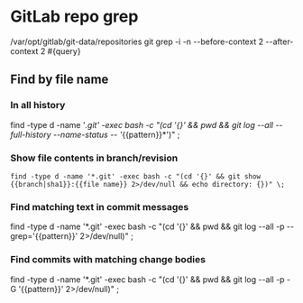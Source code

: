 # GitLab repo grep

/var/opt/gitlab/git-data/repositories
git grep -i -n --before-context 2 --after-context 2 #{query} 

## Find by file name

### In all history

find -type d -name '*.git' -exec bash -c "(cd '{}' && pwd && git log --all --full-history --name-status -- '*{{pattern}}*')" \;

### Show file contents in branch/revision

```
find -type d -name '*.git' -exec bash -c "(cd '{}' && git show {{branch|sha1}}:{{file name}} 2>/dev/null && echo directory: {})" \;
```

### Find matching text in **commit messages**

find -type d -name '*.git' -exec bash -c "(cd '{}' && pwd && git log --all -p --grep='{{pattern}}' 2>/dev/null)" \;

### Find commits with matching change bodies

find -type d -name '*.git' -exec bash -c "(cd '{}' && pwd && git log --all -p -G '{{pattern}}' 2>/dev/null)" \;
